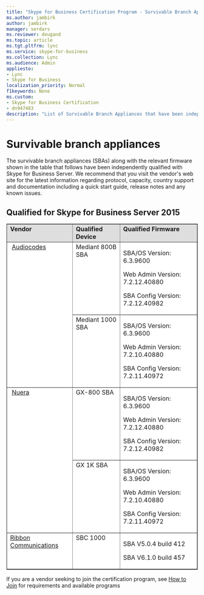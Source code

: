 ```yaml
---
title: "Skype for Business Certification Program - Survivable Branch Appliance"
ms.author: jambirk
author: jambirk
manager: serdars
ms.reviewer: dougand
ms.topic: article
ms.tgt.pltfrm: lync
ms.service: skype-for-business
ms.collection: Lync
ms.audience: Admin
appliesto:
- Lync
- Skype for Business 
localization_priority: Normal
f1keywords: None
ms.custom:
- Skype for Business Certification
- dn947483
description: "List of Survivable Branch Appliances that have been independently qualified with Skype for Business Server."
---
```

 
# Survivable branch appliances
The survivable branch appliances (SBAs) along with the relevant firmware shown in the table that follows have been independently qualified with Skype for Business Server. We recommend that you visit the vendor's web site for the latest information regarding protocol, capacity, country support and documentation including a quick start guide, release notes and any known issues.

## Qualified for Skype for Business Server 2015

<table border="1" cellpadding="5" cellspacing="" class="grid" style="border-collapse:collapse;background-color:white;" width="69%" xmlns="http://www.w3.org/1999/xhtml">
	<tr bgcolor="#DEDEDE">
		<td valign="top"><strong>Vendor</strong></td>
		<td valign="top"><strong>Qualified Device</strong></td>
		<td valign="top"><strong>Qualified Firmware</strong></td>
	</tr>
	<tr align="left" valign="top">
		<td rowspan="2"> <a href="http://www.audiocodes.com/survivable-branch-appliance-sba">Audiocodes</a></td>
		<td valign="top">Mediant 800B SBA</td>
		<td valign="top">
			<p>SBA/OS Version: 6.3.9600</p>
			<p>Web Admin Version: 7.2.12.40880</p>
			<p>SBA Config Version: 7.2.12.40982</p>
		</td>
	</tr>
	<tr>
		<td valign="top">Mediant 1000 SBA</td>
		<td valign="top">
			<p>SBA/OS Version: 6.3.9600</p>
			<p>Web Admin Version: 7.2.10.40880</p>
			<p>SBA Config Version: 7.2.11.40972</p>
		</td>
	</tr>
	<tr align="left" valign="top">
		<td rowspan="2"> <a href="http://www.nuera.com/microsoft-uc.htm">Nuera</a></td>
		<td valign="top">GX-800 SBA</td>
		<td valign="top">
			<p>SBA/OS Version: 6.3.9600</p>
			<p>Web Admin Version: 7.2.12.40880</p>
			<p>SBA Config Version: 7.2.12.40982</p>
		</td>
	</tr>
	<tr>
		<td valign="top">GX 1K SBA</td>
		<td valign="top">
			<p>SBA/OS Version: 6.3.9600</p>
			<p>Web Admin Version: 7.2.10.40880</p>
			<p>SBA Config Version: 7.2.11.40972</p>
		</td>
	</tr>
	<tr align="left" valign="top">
		<td><a href="https://ribboncommunications.com/solutions/enterprise-solutions/microsoft-skype-business">Ribbon Communications</a></td>
		<td>SBC 1000</td>
		<td>
			<p>SBA V5.0.4 build 412</p>
			<p>SBA V6.1.0 build 457</p>
		</td>
	</tr>
</table>

If you are a vendor seeking to join the certification program, see [How to Join](how-to-join.md) for requirements and available programs


